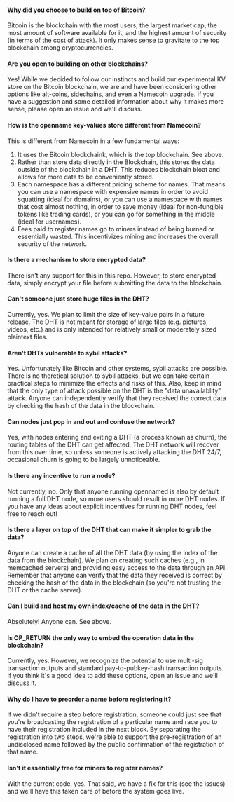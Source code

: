 #### Why did you choose to build on top of Bitcoin?

Bitcoin is the blockchain with the most users, the largest market cap, the most amount of software available for it, and the highest amount of security (in terms of the cost of attack). It only makes sense to gravitate to the top blockchain among cryptocurrencies.

#### Are you open to building on other blockchains?

Yes! While we decided to follow our instincts and build our experimental KV store on the Bitcoin blockchain, we are and have been considering other options like alt-coins, sidechains, and even a Namecoin upgrade. If you have a suggestion and some detailed information about why it makes more sense, please open an issue and we'll discuss.

#### How is the openname key-values store different from Namecoin?

This is different from Namecoin in a few fundamental ways:

1. It uses the Bitcoin blockchaink, which is the top blockchain. See above.
2. Rather than store data directly in the Blockchain, this stores the data outside of the blockchain in a DHT. This reduces blockchain bloat and allows for more data to be conveniently stored.
3. Each namespace has a different pricing scheme for names. That means you can use a namespace with expensive names in order to avoid squatting (ideal for domains), or you can use a namespace with names that cost almost nothing, in order to save money (ideal for non-fungible tokens like trading cards), or you can go for something in the middle (ideal for usernames).
4. Fees paid to register names go to miners instead of being burned or essentially wasted. This incentivizes mining and increases the overall security of the network.

#### Is there a mechanism to store encrypted data?

There isn't any support for this in this repo. However, to store encrypted data, simply encrypt your file before submitting the data to the blockchain.

#### Can't someone just store huge files in the DHT?

Currently, yes. We plan to limit the size of key-value pairs in a future release. The DHT is not meant for storage of large files (e.g. pictures, videos, etc.) and is only intended for relatively small or moderately sized plaintext files.

#### Aren't DHTs vulnerable to sybil attacks?

Yes. Unfortunately like Bitcoin and other systems, sybil attacks are possible. There is no theretical solution to sybil attacks, but we can take certain practical steps to minimize the effects and risks of this. Also, keep in mind that the only type of attack possible on the DHT is the "data unavailablity" attack. Anyone can independently verify that they received the correct data by checking the hash of the data in the blockchain. 

#### Can nodes just pop in and out and confuse the network?

Yes, with nodes entering and exiting a DHT (a process known as churn), the routing tables of the DHT can get affected. The DHT network will recover from this over time, so unless someone is actively attacking the DHT 24/7, occasional churn is going to be largely unnoticeable.

#### Is there any incentive to run a node?

Not currently, no. Only that anyone running opennamed is also by default running a full DHT node, so more users should result in more DHT nodes. If you have any ideas about explicit incentives for running DHT nodes, feel free to reach out!

#### Is there a layer on top of the DHT that can make it simpler to grab the data?

Anyone can create a cache of all the DHT data (by using the index of the data from the blockchain). We plan on creating such caches (e.g., in memcached servers) and providing easy access to the data through an API. Remember that anyone can verify that the data they received is correct by checking the hash of the data in the blockchain (so you're not trusting the DHT or the cache server).

#### Can I build and host my own index/cache of the data in the DHT?

Absolutely! Anyone can. See above. 

#### Is OP_RETURN the only way to embed the operation data in the blockchain?

Currently, yes. However, we recognize the potential to use multi-sig transaction outputs and standard pay-to-pubkey-hash transaction outputs. If you think it's a good idea to add these options, open an issue and we'll discuss it.

#### Why do I have to preorder a name before registering it?

If we didn't require a step before registration, someone could just see that you're broadcasting the registration of a particular name and race you to have their registration included in the next block. By separating the registration into two steps, we're able to support the pre-registration of an undisclosed name followed by the public confirmation of the registration of that name.

#### Isn't it essentially free for miners to register names?

With the current code, yes. That said, we have a fix for this (see the issues) and we'll have this taken care of before the system goes live.
